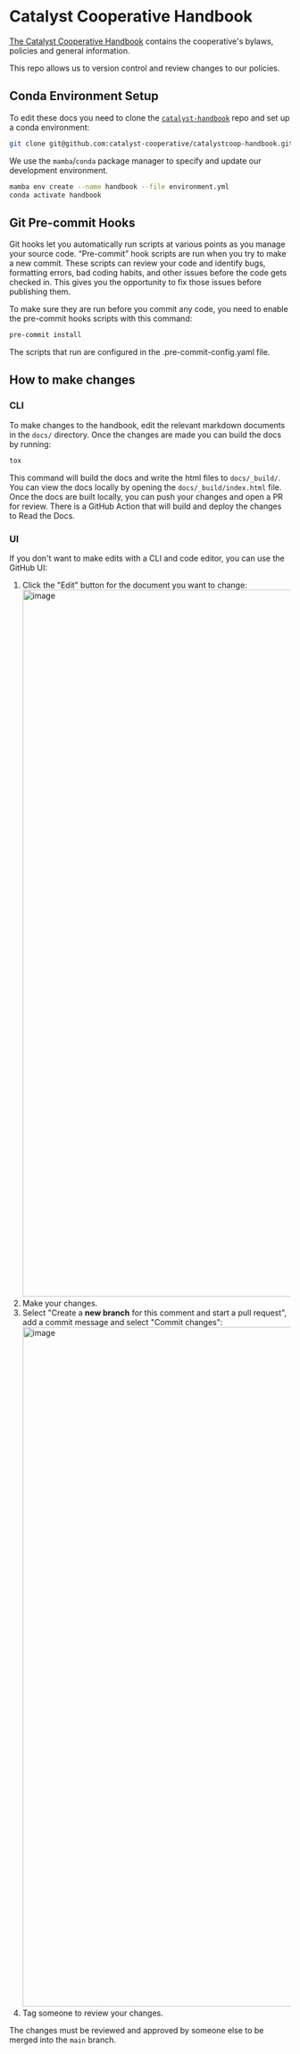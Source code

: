 # Catalyst Cooperative Handbook

[The Catalyst Cooperative Handbook](https://catalystcoop-handbook.readthedocs.io/en/latest/) contains the cooperative's bylaws, policies and general information.

This repo allows us to version control and review changes to our policies.

<!-- readme-intro -->

## Conda Environment Setup

To edit these docs you need to clone the [`catalyst-handbook`](https://github.com/catalyst-cooperative/catalystcoop-handbook) repo and set up a conda environment:

```bash
git clone git@github.com:catalyst-cooperative/catalystcoop-handbook.git
```

We use the `mamba`/`conda` package manager to specify and update our development environment.

```bash
mamba env create --name handbook --file environment.yml
conda activate handbook
```

## Git Pre-commit Hooks

Git hooks let you automatically run scripts at various points as you manage your source code. “Pre-commit” hook scripts are run when you try to make a new commit. These scripts can review your code and identify bugs, formatting errors, bad coding habits, and other issues before the code gets checked in. This gives you the opportunity to fix those issues before publishing them.

To make sure they are run before you commit any code, you need to enable the pre-commit hooks scripts with this command:

```bash
pre-commit install
```

The scripts that run are configured in the .pre-commit-config.yaml file.

## How to make changes

### CLI

To make changes to the handbook, edit the relevant markdown documents in the `docs/` directory. Once the changes are made
you can build the docs by running:

```bash
tox
```

This command will build the docs and write the html files to `docs/_build/`. You can view the docs locally by opening the `docs/_build/index.html` file.
Once the docs are built locally, you can push your changes and open a PR for review. There is a GitHub Action that will build and deploy the changes
to Read the Docs.

### UI

If you don't want to make edits with a CLI and code editor, you can use the GitHub UI:

1. Click the "Edit" button for the document you want to change: <img width="1265" alt="image" src="https://user-images.githubusercontent.com/17532695/199124407-0f2036e8-c669-40f4-9083-d23e636b553d.png">
1. Make your changes.
1. Select "Create a **new branch** for this comment and start a pull request", add a commit message and select "Commit changes": <img width="1216" alt="image" src="https://user-images.githubusercontent.com/17532695/199124752-e7c0eccd-1300-4c27-9821-82b6155b4c9e.png">
1. Tag someone to review your changes.

The changes must be reviewed and approved by someone else to be merged into the `main` branch.
